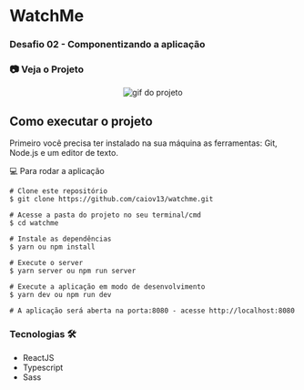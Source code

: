 # WatchMe

### Desafio 02 - Componentizando a aplicação

### 📷 Veja o Projeto
<div align="center">

  ![gif do projeto](https://github.com/caiov13/watchme/blob/main/github/todo.gif)
  
</div>

## Como executar o projeto
Primeiro você precisa ter instalado na sua máquina as ferramentas: Git, Node.js e um editor de texto.

💻 Para rodar a aplicação
```
# Clone este repositório
$ git clone https://github.com/caiov13/watchme.git

# Acesse a pasta do projeto no seu terminal/cmd
$ cd watchme

# Instale as dependências
$ yarn ou npm install

# Execute o server
$ yarn server ou npm run server

# Execute a aplicação em modo de desenvolvimento
$ yarn dev ou npm run dev

# A aplicação será aberta na porta:8080 - acesse http://localhost:8080

```

### Tecnologias 🛠
* ReactJS
* Typescript
* Sass
